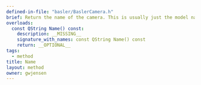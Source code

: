 ```yaml
---
defined-in-file: "basler/BaslerCamera.h"
brief: Return the name of the camera. This is usually just the model name with the serial number or something else uniquely identifiable included.
overloads:
  const QString Name() const:
    description: __MISSING__
    signature_with_names: const QString Name() const
    return: __OPTIONAL__
tags:
  - method
title: Name
layout: method
owner: gwjensen
---
```

